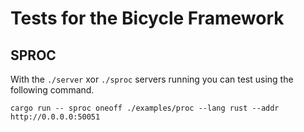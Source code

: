 # Tests for the Bicycle Framework

## SPROC

With the `./server` xor `./sproc` servers running you can test using the following command.

```
cargo run -- sproc oneoff ./examples/proc --lang rust --addr http://0.0.0.0:50051
```